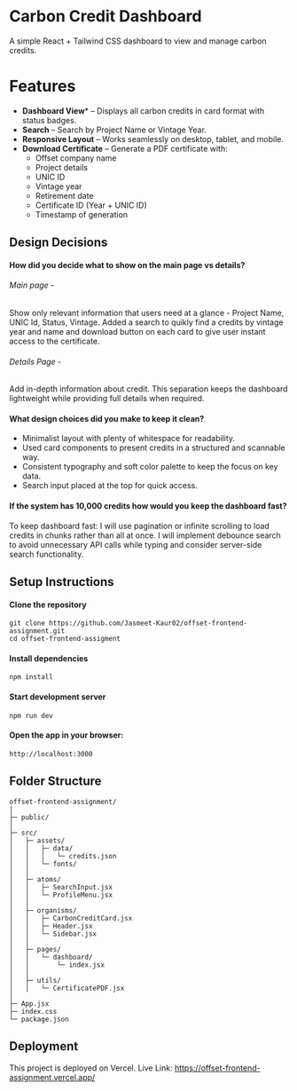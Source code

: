 # Carbon Credit Dashboard

A simple React + Tailwind CSS dashboard to view and manage carbon credits.

# Features

- **Dashboard View*** – Displays all carbon credits in card format with status badges.
- **Search** – Search by Project Name or Vintage Year.
- **Responsive Layout** – Works seamlessly on desktop, tablet, and mobile.
- **Download Certificate** – Generate a PDF certificate with:
  - Offset company name
  - Project details
  - UNIC ID
  - Vintage year
  - Retirement date
  - Certificate ID (Year + UNIC ID)
  - Timestamp of generation

## Design Decisions

#### How did you decide what to show on the main page vs details?

###### Main page -
Show only relevant information that users need at a glance - Project Name, UNIC Id, Status, Vintage. 
Added a search to quikly find a credits by vintage year and name and download button on each card to give user instant access to the certificate.

###### Details Page - 
Add in-depth information about credit. This separation keeps the dashboard lightweight while providing full details when required. 

#### What design choices did you make to keep it clean?
- Minimalist layout with plenty of whitespace for readability.
- Used card components to present credits in a structured and scannable way.
- Consistent typography and soft color palette to keep the focus on key data.
- Search input placed at the top for quick access.

#### If the system has 10,000 credits how would you keep the dashboard fast?
To keep dashboard fast: 
I will use pagination or infinite scrolling to load credits in chunks rather than all at once. 
I will implement debounce search to avoid unnecessary API calls while typing and consider server-side search functionality.


## Setup Instructions 

#### Clone the repository
```
git clone https://github.com/Jasmeet-Kaur02/offset-frontend-assignment.git
cd offset-frontend-assigment
```

#### Install dependencies
```
npm install
```

#### Start development server
```
npm run dev
```

#### Open the app in your browser:
```
http://localhost:3000
```


## Folder Structure
```
offset-frontend-assignment/
│
├─ public/
│
├─ src/
│   ├─ assets/
│   │   ├─ data/
│   │   │   └─ credits.json
│   │   └─ fonts/
│   │
│   ├─ atoms/
│   │   ├─ SearchInput.jsx
│   │   └─ ProfileMenu.jsx
│   │
│   ├─ organisms/
│   │   ├─ CarbonCreditCard.jsx
│   │   ├─ Header.jsx
│   │   └─ Sidebar.jsx
│   │
│   ├─ pages/
│   │   └─ dashboard/
│   │       └─ index.jsx
│   │
│   ├─ utils/
│   │   └─ CertificatePDF.jsx
│   
├─ App.jsx
├─ index.css
└─ package.json

```


## Deployment
This project is deployed on Vercel.
Live Link: https://offset-frontend-assignment.vercel.app/

